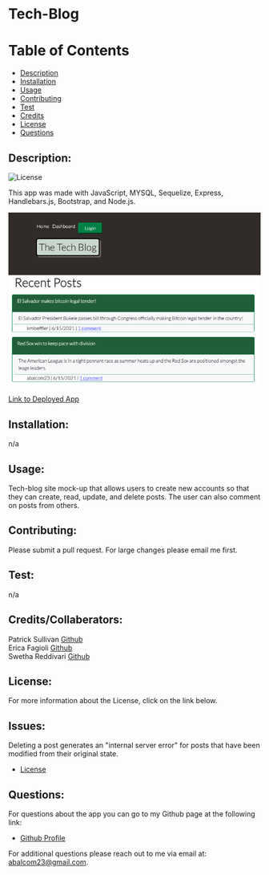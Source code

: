 # Tech-Blog

# Table of Contents

- [Description](#description)
- [Installation](#installation)
- [Usage](#usage)
- [Contributing](#contributing)
- [Test](#test)
- [Credits](#credits)
- [License](#license)
- [Questions](#questions)

## Description:
![License](https://img.shields.io/badge/License-ISC-blue.svg "License Badge")

This app was made with JavaScript, MYSQL, Sequelize, Express, Handlebars.js, Bootstrap, and Node.js.

![Tech-Blog-Image](public/img/techblog.png)

[Link to Deployed App]()

## Installation:
n/a

## Usage:
Tech-blog site mock-up that allows users to create new accounts so that they can create, read, update, and delete posts. The user can also comment on posts from others.

## Contributing:
Please submit a pull request.  For large changes please email me first.

## Test: 
n/a

## Credits/Collaberators:
Patrick Sullivan [Github](https://github.com/shabobble/ecommerce-backend)  
Erica Fagioli [Github](https://github.com/efagioli01/Object-Relational-Mapping-E-Commerce-Back-End)  
Swetha Reddivari [Github](https://github.com/swethareddyl/E-Commerce_Backend)  

## License:
For more information about the License, click on the link below.

## Issues:
Deleting a post generates an "internal server error" for posts that have been modified from their original state.

- [License](https://opensource.org/licenses/ISC)

##  Questions:
For questions about the app you can go to my 
Github page at the following link:

- [Github Profile](https://github.com/abalcs)

For additional questions please reach out to me via email at: abalcom23@gmail.com.
